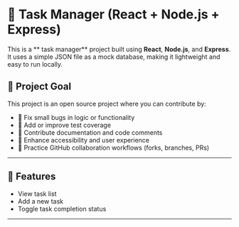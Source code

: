 # 📝 Task Manager (React + Node.js + Express)

This is a ** task manager** project built using **React**, **Node.js**, and **Express**. It uses a simple JSON file as a mock database, making it lightweight and easy to run locally.

## 🎯 Project Goal

This project is an open source project where you can contribute by:

- 🐛 Fix small bugs in logic or functionality
- 🧪 Add or improve test coverage
- 📝 Contribute documentation and code comments
- 🔧 Enhance accessibility and user experience
- 🚀 Practice GitHub collaboration workflows (forks, branches, PRs)

---

## 🔧 Features

- View task list
- Add a new task
- Toggle task completion status

---

